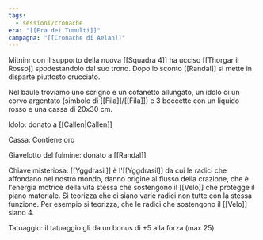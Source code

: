 ```yaml
---
tags:
  - sessioni/cronache
era: "[[Era dei Tumulti]]"
campagna: "[[Cronache di Aelan]]"
---
```


Mitninr con il supporto della nuova [[Squadra 4]] ha ucciso [[Thorgar il Rosso]] spodestandolo dal suo trono.
Dopo lo sconto [[Randal]] si mette in disparte piuttosto crucciato.

Nel baule troviamo uno scrigno e un cofanetto allungato, un idolo di un corvo argentato (simbolo di [[Fila]]/[[Fila]]) e 3 boccette con un liquido rosso e una cassa di 20x30 cm. 

Idolo: donato a [[Callen|Callen]]

Cassa: Contiene oro

Giavelotto del fulmine: donato  a [[Randal]]

Chiave misteriosa: [[Yggdrasil]] è l'[[Yggdrasil]] da cui le radici che affondano nel nostro mondo, danno origine al flusso della crazione, che è l'energia motrice della vita stessa che sostengono il [[Velo]] che protegge il piano materiale. Si teorizza che ci siano varie radici non tutte con la stessa funzione. Per esempio si teorizza, che le radici che sostengono il [[Velo]] siano 4.

Tatuaggio: il tatuaggio gli da un bonus di +5 alla forza (max 25)
